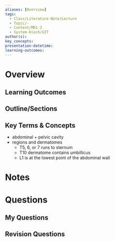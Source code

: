 ```yaml
---
aliases: [Overview]
tags:
  - Class/Literature-Note/Lecture
  - Topic/-
  - Context/MD1-2
  - System-block/GIT
author(s): 
key_concepts: 
presentation-datetime: 
learning-outcomes:
---
```



# Overview
## Learning Outcomes

## Outline/Sections

## Key Terms & Concepts
- abdominal + pelvic cavity
- regions and dermatomes
	- T5, 6, or 7 runs to sternum
	- T10 dermatome contains umbillicus 
	- L1 is at the lowest point of the abdominal wall

# Notes


# Questions

## My Questions
## Revision Questions




